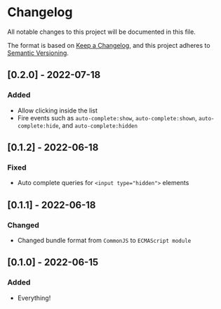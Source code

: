 # Changelog

All notable changes to this project will be documented in this file.

The format is based on [Keep a Changelog](https://keepachangelog.com/en/1.0.0/),
and this project adheres to [Semantic Versioning](https://semver.org/spec/v2.0.0.html).

## [0.2.0] - 2022-07-18
### Added
- Allow clicking inside the list
- Fire events such as `auto-complete:show`, `auto-complete:shown`, `auto-complete:hide`, and `auto-complete:hidden`

## [0.1.2] - 2022-06-18

### Fixed
- Auto complete queries for `<input type="hidden">` elements

## [0.1.1] - 2022-06-18

### Changed
- Changed bundle format from `CommonJS` to `ECMAScript module`

## [0.1.0] - 2022-06-15

### Added
- Everything!
